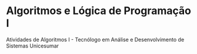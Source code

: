 # Algoritmos e Lógica de Programação I
Atividades de Algoritmos I - Tecnólogo em Análise e Desenvolvimento de Sistemas Unicesumar

